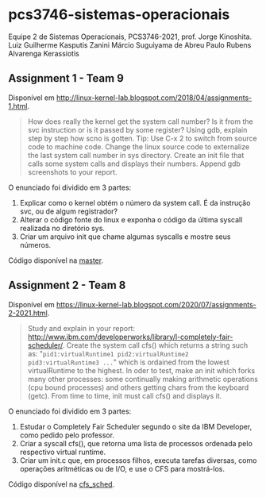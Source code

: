 # pcs3746-sistemas-operacionais

Equipe 2 de Sistemas Operacionais, PCS3746-2021, prof. Jorge Kinoshita.
Luiz Guilherme Kasputis Zanini
Márcio Suguiyama de Abreu
Paulo Rubens Alvarenga Kerassiotis

## Assignment 1 - Team 9

Disponível em http://linux-kernel-lab.blogspot.com/2018/04/assignments-1.html.

> How does really the kernel get the system call number? Is it from the svc instruction or is it passed by some register? Using gdb, explain step by step how scno is gotten. Tip: Use C-x 2 to switch from source code to machine code. Change the linux source code to externalize the last system call number in sys directory. Create an init file that calls some system calls and displays their numbers. Append gdb screenshots to your report.

O enunciado foi dividido em 3 partes:
1. Explicar como o kernel obtém o número da system call. É da instrução svc, ou de algum registrador?
2. Alterar o código fonte do linux e exponha o código da última syscall realizada no diretório sys.
3. Criar um arquivo init que chame algumas syscalls e mostre seus números.

Código disponível na [master](https://github.com/Puliping/pcs3746-sistemas-operacionais/tree/master).

## Assignment 2 - Team 8

Disponível em https://linux-kernel-lab.blogspot.com/2020/07/assignments-2-2021.html.

> Study and explain in your report: http://www.ibm.com/developerworks/library/l-completely-fair-scheduler/. Create the system call cfs() which returns a string such as: "`pid1:virtualRuntime1 pid2:virtualRuntime2 pid3:virtualRuntime3 ...`" which is ordained from the lowest virtualRuntime to the highest. In oder to test, make an init which forks many other processes: some continually making arithmetic operations (cpu bound processes) and others getting chars from the keyboard (getc). From time to time, init must call cfs() and displays it.

O enunciado foi dividido em 3 partes:
1. Estudar o Completely Fair Scheduler segundo o site da IBM Developer, como pedido pelo professor.
2. Criar a syscall cfs(), que retorna uma lista de processos ordenada pelo respectivo virtual runtime.
3. Criar um init.c que, em processos filhos, executa tarefas diversas, como operações aritméticas  ou de I/O, e use o CFS para mostrá-los.

Código disponível na [cfs_sched](https://github.com/Puliping/pcs3746-sistemas-operacionais/tree/cfs_sched).
